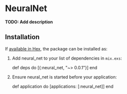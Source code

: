 # NeuralNet

**TODO: Add description**

## Installation

If [available in Hex](https://hex.pm/docs/publish), the package can be installed as:

  1. Add neural_net to your list of dependencies in `mix.exs`:

        def deps do
          [{:neural_net, "~> 0.0.1"}]
        end

  2. Ensure neural_net is started before your application:

        def application do
          [applications: [:neural_net]]
        end
